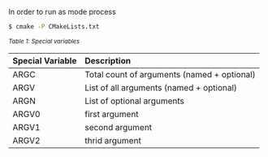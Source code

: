 In order to run as mode process

``` bash
$ cmake -P CMakeLists.txt
```

<sub>*Table 1: Special variables*</sub>

   | Special Variable           | Description |
   | :---  |     :---    |   
   | ARGC  | Total count of arguments (named + optional)     |
   | ARGV  | List of all arguments (named + optional)     |
   | ARGN  | List of optional arguments      |
   | ARGV0  | first argument      |
   | ARGV1  | second argument      |
   | ARGV2  | thrid argument      |

   
   